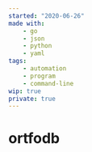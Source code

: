 ```yaml
---
started: "2020-06-26"
made with:
    - go
    - json
    - python
    - yaml
tags:
    - automation
    - program
    - command-line
wip: true
private: true
---
```


# ortfodb
